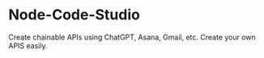 # Node-Code-Studio
Create chainable APIs using ChatGPT, Asana, Gmail, etc. Create your own APIS easily.
